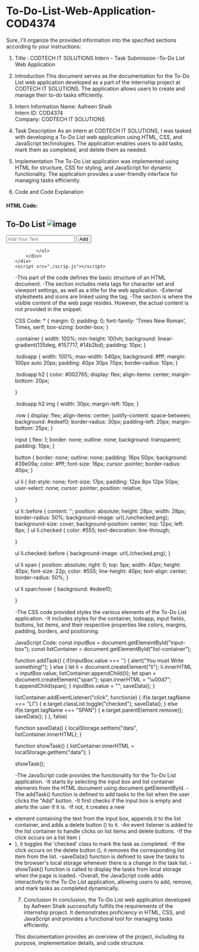 # To-Do-List-Web-Application-COD4374
Sure, I'll organize the provided information into the specified sections according to your instructions:

 1. Title : CODTECH IT SOLUTIONS Intern - Task Submission -To-Do List Web Application


  2. Introduction
This document serves as the documentation for the To-Do List web application developed as a part of the internship project at CODTECH IT SOLUTIONS. The application allows users to create and manage their to-do tasks efficiently.

  3. Intern Information
Name: Aafreen Shaik  
Intern ID: COD4374  
Company: CODTECH IT SOLUTIONS

  4. Task Description
As an intern at CODTECH IT SOLUTIONS, I was tasked with developing a To-Do List web application using HTML, CSS, and JavaScript technologies. The application enables users to add tasks, mark them as completed, and delete them as needed.
 
5. Implementation
The To-Do List application was implemented using HTML for structure, CSS for styling, and JavaScript for dynamic functionality. The application provides a user-friendly interface for managing tasks efficiently.

 6. Code and Code Explanation
#### HTML Code:
 <!DOCTYPE html>
<html lang="en">
<head>
    <meta charset="UTF-8">
    <meta name="viewport" content="width=device-width, initial-scale=1.0">
    <title>To-Do List App</title>
    <link rel="stylesheet" href="./styles.css">
    <link rel="icon" href="./icon1.png">
</head>
<body>
    <div class="container">
        <div class="todoapp">
            <h2>To-Do List <img src="./icon.png" alt="image"></h2>
            <div class="row">
                <input type="text" id="input-box" placeholder="Add Your Text">
                <button onclick="addTask()">Add</button>
            </div>
            <ul id="list-container">
                <!-- <li class="checked">Task 1</li>
                <li>Task 2</li>
                <li>Task 3</li> -->

            </ul>
        </div>
    </div>
    <script src="./scrip.js"></script>
</body>

</html>

-This part of the code defines the basic structure of an HTML document.
-The <head> section includes meta tags for character set and viewport settings, as well as a title for the web application.
-External stylesheets and icons are linked using the <link> tag.
-The <body> section is where the visible content of the web page resides. However, the actual content is not provided in the snippet.

 CSS Code:
 *
{
    margin: 0;
    padding: 0;
    font-family: 'Times New Roman', Times, serif;
    box-sizing: border-box;
}

.container
{
    width: 100%;
    min-height: 100vh;
    background: linear-gradient(135deg, #157717, #14b2bd);
    padding: 10px;
}


.todoapp
{
    width: 100%;
    max-width: 540px;
    background: #fff;
    margin: 100px auto 20px;
    padding: 40px 30px 70px;
    border-radius: 10px;
}

.todoapp h2
{
    color: #002765;
    display: flex;
    align-items: center;
    margin-bottom: 20px;

}

.todoapp h2 img
{
    width: 30px;
    margin-left: 10px;
}

.row
{
    display: flex;
    align-items: center;
    justify-content: space-between;
    background: #edeef0;
    border-radius: 30px;
    padding-left: 20px;
    margin-bottom: 25px;
}

input
{
    flex: 1;
    border: none;
    outline: none;
    background: transparent;
    padding: 10px;
}

button
{
    border: none;
    outline: none;
    padding: 16px 50px;
    background: #39e09a;
    color: #fff;
    font-size: 16px;
    cursor: pointer;
    border-radius: 40px;
}

ul li
{
    list-style: none;
    font-size: 17px;
    padding: 12px 8px 12px 50px;
    user-select: none;
    cursor: pointer;
    position: relative;

}

ul li::before
{
    content: '';
    position: absolute;
    height: 28px;
    width: 28px;
    border-radius: 50%;
    background-image: url(./unchecked.png);
    background-size: cover;
    background-position: center;
    top: 12px;
    left: 8px;
}
 ul li.checked
 {
    color: #555;
    text-decoration: line-through;

 }

 ul li.checked::before
 {
    background-image: url(./checked.png);
 }

 ul li span
 {
    position: absolute;
    right: 0;
    top: 5px;
    width: 40px;
    height: 40px;
    font-size: 22p;
    color: #555;
    line-height: 40px;
    text-align: center;
    border-radius: 50%;
 }

 ul li span:hover
 {
    background: #edeef0;
    
 }

-The CSS code provided styles the various elements of the To-Do List application.
-It includes styles for the container, todoapp, input fields, buttons, list items, and their respective properties like colors, margins, padding, borders, and positioning.


JavaScript Code:
 const inputBox = document.getElementById("input-box");
const listContainer = document.getElementById("list-container");

function addTask()
{
    if(inputBox.value === '')
    {
        alert("You must Write something!");
    }
    else
    {
        let li = document.createElement("li");
        li.innerHTML = inputBox.value;
        listContainer.appendChild(li);
        let span = document.createElement("span");
        span.innerHTML = "\u00d7";
        li.appendChild(span);
    }
    inputBox.value = "";
    saveData();
}


listContainer.addEventListener("click", function(e)
{
    if(e.target.tagName === "LI")
    {
        e.target.classList.toggle("checked");
        saveData();
    }
    else if(e.target.tagName === "SPAN")
    {
        e.target.parentElement.remove();
        saveData();
    }
}, false)

function saveData()
{
    localStorage.setItem("data", listContainer.innerHTML);
}

function showTask()
{
    listContainer.innerHTML = localStorage.getItem("data");
}

showTask();

-The JavaScript code provides the functionality for the To-Do List application.
-It starts by selecting the input box and list container elements from the HTML document using document.getElementById.
-The addTask() function is defined to add tasks to the list when the user clicks the "Add" button.
-It first checks if the input box is empty and alerts the user if it is.
-If not, it creates a new <li> element containing the text from the input box, appends it to the list container, and adds a delete button (<span>) to it.
-An event listener is added to the list container to handle clicks on list items and delete buttons.
-If the click occurs on a list item (<li>), it toggles the 'checked' class to mark the task as completed.
-If the click occurs on the delete button (<span>), it removes the corresponding list item from the list.
-saveData() function is defined to save the tasks to the browser's local storage whenever there is a change in the task list.
-showTask() function is called to display the tasks from local storage when the page is loaded.
-Overall, the JavaScript code adds interactivity to the To-Do List application, allowing users to add, remove, and mark tasks as completed dynamically.
 

7. Conclusion
In conclusion, the To-Do List web application developed by Aafreen Shaik successfully fulfills the requirements of the internship project. It demonstrates proficiency in HTML, CSS, and JavaScript and provides a functional tool for managing tasks efficiently.

This documentation provides an overview of the project, including its purpose, implementation details, and code structure.
